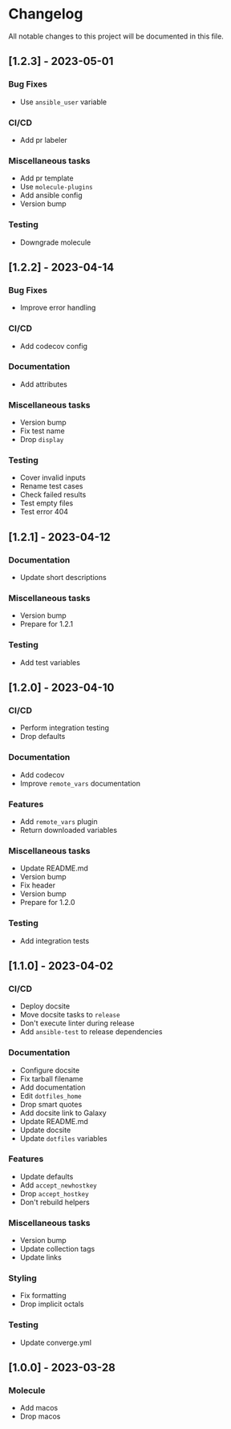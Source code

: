 # Changelog

All notable changes to this project will be documented in this file.

## [1.2.3] - 2023-05-01

### Bug Fixes

- Use `ansible_user` variable

### CI/CD

- Add pr labeler

### Miscellaneous tasks

- Add pr template
- Use `molecule-plugins`
- Add ansible config
- Version bump

### Testing

- Downgrade molecule

## [1.2.2] - 2023-04-14

### Bug Fixes

- Improve error handling

### CI/CD

- Add codecov config

### Documentation

- Add attributes

### Miscellaneous tasks

- Version bump
- Fix test name
- Drop `display`

### Testing

- Cover invalid inputs
- Rename test cases
- Check failed results
- Test empty files
- Test error 404

## [1.2.1] - 2023-04-12

### Documentation

- Update short descriptions

### Miscellaneous tasks

- Version bump
- Prepare for 1.2.1

### Testing

- Add test variables

## [1.2.0] - 2023-04-10

### CI/CD

- Perform integration testing
- Drop defaults

### Documentation

- Add codecov
- Improve `remote_vars` documentation

### Features

- Add `remote_vars` plugin
- Return downloaded variables

### Miscellaneous tasks

- Update README.md
- Version bump
- Fix header
- Version bump
- Prepare for 1.2.0

### Testing

- Add integration tests

## [1.1.0] - 2023-04-02

### CI/CD

- Deploy docsite
- Move docsite tasks to `release`
- Don't execute linter during release
- Add `ansible-test` to release dependencies

### Documentation

- Configure docsite
- Fix tarball filename
- Add documentation
- Edit `dotfiles_home`
- Drop smart quotes
- Add docsite link to Galaxy
- Update README.md
- Update docsite
- Update `dotfiles` variables

### Features

- Update defaults
- Add `accept_newhostkey`
- Drop `accept_hostkey`
- Don't rebuild helpers

### Miscellaneous tasks

- Version bump
- Update collection tags
- Update links

### Styling

- Fix formatting
- Drop implicit octals

### Testing

- Update converge.yml

## [1.0.0] - 2023-03-28

### Molecule

- Add macos
- Drop macos

